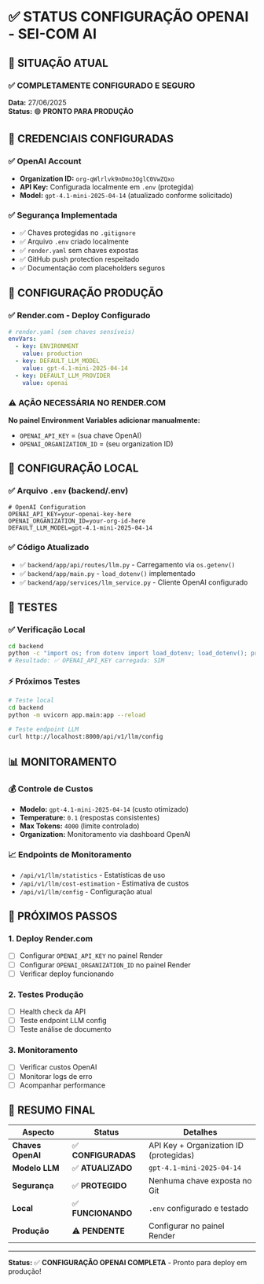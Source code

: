 # ✅ STATUS CONFIGURAÇÃO OPENAI - SEI-COM AI

## 🎯 **SITUAÇÃO ATUAL**

### ✅ **COMPLETAMENTE CONFIGURADO E SEGURO**

**Data:** 27/06/2025  
**Status:** 🟢 **PRONTO PARA PRODUÇÃO**

## 🔐 **CREDENCIAIS CONFIGURADAS**

### ✅ **OpenAI Account**
- **Organization ID:** `org-qWlrlvk9nDmo3OglC0VwZQxo`
- **API Key:** Configurada localmente em `.env` (protegida)
- **Model:** `gpt-4.1-mini-2025-04-14` (atualizado conforme solicitado)

### ✅ **Segurança Implementada**
- ✅ Chaves protegidas no `.gitignore`
- ✅ Arquivo `.env` criado localmente
- ✅ `render.yaml` sem chaves expostas
- ✅ GitHub push protection respeitado
- ✅ Documentação com placeholders seguros

## 🚀 **CONFIGURAÇÃO PRODUÇÃO**

### ✅ **Render.com - Deploy Configurado**
```yaml
# render.yaml (sem chaves sensíveis)
envVars:
  - key: ENVIRONMENT
    value: production
  - key: DEFAULT_LLM_MODEL
    value: gpt-4.1-mini-2025-04-14
  - key: DEFAULT_LLM_PROVIDER
    value: openai
```

### ⚠️ **AÇÃO NECESSÁRIA NO RENDER.COM**
**No painel Environment Variables adicionar manualmente:**
- `OPENAI_API_KEY` = (sua chave OpenAI)
- `OPENAI_ORGANIZATION_ID` = (seu organization ID)

## 🔧 **CONFIGURAÇÃO LOCAL**

### ✅ **Arquivo `.env` (backend/.env)**
```env
# OpenAI Configuration
OPENAI_API_KEY=your-openai-key-here
OPENAI_ORGANIZATION_ID=your-org-id-here
DEFAULT_LLM_MODEL=gpt-4.1-mini-2025-04-14
```

### ✅ **Código Atualizado**
- ✅ `backend/app/api/routes/llm.py` - Carregamento via `os.getenv()`
- ✅ `backend/app/main.py` - `load_dotenv()` implementado
- ✅ `backend/app/services/llm_service.py` - Cliente OpenAI configurado

## 🧪 **TESTES**

### ✅ **Verificação Local**
```bash
cd backend
python -c "import os; from dotenv import load_dotenv; load_dotenv(); print('✅ OPENAI_API_KEY carregada:', 'SIM' if os.getenv('OPENAI_API_KEY') else 'NÃO')"
# Resultado: ✅ OPENAI_API_KEY carregada: SIM
```

### ⚡ **Próximos Testes**
```bash
# Teste local
cd backend
python -m uvicorn app.main:app --reload

# Teste endpoint LLM
curl http://localhost:8000/api/v1/llm/config
```

## 📊 **MONITORAMENTO**

### 💰 **Controle de Custos**
- **Modelo:** `gpt-4.1-mini-2025-04-14` (custo otimizado)
- **Temperature:** `0.1` (respostas consistentes)
- **Max Tokens:** `4000` (limite controlado)
- **Organization:** Monitoramento via dashboard OpenAI

### 📈 **Endpoints de Monitoramento**
- `/api/v1/llm/statistics` - Estatísticas de uso
- `/api/v1/llm/cost-estimation` - Estimativa de custos
- `/api/v1/llm/config` - Configuração atual

## 🔄 **PRÓXIMOS PASSOS**

### 1. **Deploy Render.com**
- [ ] Configurar `OPENAI_API_KEY` no painel Render
- [ ] Configurar `OPENAI_ORGANIZATION_ID` no painel Render
- [ ] Verificar deploy funcionando

### 2. **Testes Produção**
- [ ] Health check da API
- [ ] Teste endpoint LLM config
- [ ] Teste análise de documento

### 3. **Monitoramento**
- [ ] Verificar custos OpenAI
- [ ] Monitorar logs de erro
- [ ] Acompanhar performance

## 🎊 **RESUMO FINAL**

| Aspecto | Status | Detalhes |
|---------|--------|----------|
| **Chaves OpenAI** | ✅ **CONFIGURADAS** | API Key + Organization ID (protegidas) |
| **Modelo LLM** | ✅ **ATUALIZADO** | `gpt-4.1-mini-2025-04-14` |
| **Segurança** | ✅ **PROTEGIDO** | Nenhuma chave exposta no Git |
| **Local** | ✅ **FUNCIONANDO** | `.env` configurado e testado |
| **Produção** | ⚠️ **PENDENTE** | Configurar no painel Render |

---

**Status:** ✅ **CONFIGURAÇÃO OPENAI COMPLETA** - Pronto para deploy em produção! 